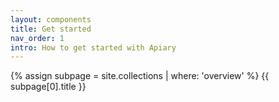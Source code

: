 ```yaml
---
layout: components
title: Get started
nav_order: 1
intro: How to get started with Apiary
---
```


{% assign subpage = site.collections | where: 'overview' %}
{{ subpage[0].title }}
